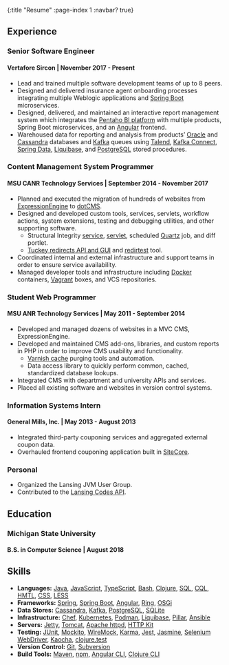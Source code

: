 {:title "Resume"
 :page-index 1
 :navbar? true}


## Experience

### Senior Software Engineer
#### Vertafore Sircon | November 2017 - Present

* Lead and trained multiple software development teams of up to 8 peers.
* Designed and delivered insurance agent onboarding processes integrating multiple Weblogic
  applications and [Spring Boot](https://spring.io/projects/spring-boot) microservices.
* Designed, delivered, and maintained an interactive report management system which integrates the
  [Pentaho BI platform](https://www.hitachivantara.com/en-in/products/data-management-analytics/pentaho.html)
  with multiple products, Spring Boot microservices, and an [Angular](https://angular.io/)
  frontend.
* Warehoused data for reporting and analysis from products’
  [Oracle](https://www.oracle.com/database/technologies/) and
  [Cassandra](https://cassandra.apache.org/_/index.html) databases and
  [Kafka](https://kafka.apache.org/) queues using [Talend](https://www.talend.com/), [Kafka
  Connect](https://docs.confluent.io/current/connect/index.html),
  [Spring Data](https://spring.io/projects/spring-data), [Liquibase](https://www.liquibase.org/),
  and [PostgreSQL](https://www.postgresql.org/) stored procedures.


### Content Management System Programmer
#### MSU CANR Technology Services | September 2014 - November 2017

* Planned and executed the migration of hundreds of websites from
  [ExpressionEngine](https://expressionengine.com/) to [dotCMS](https://dotcms.com/).
* Designed and developed custom tools, services, servlets, workflow actions, system extensions,
  testing and debugging utilities, and other supporting software.
    * Structural Integrity
      [service](https://gitlab.msu.edu/canr/edu.msu.anr.osgi.structuralintegrity.service),
      [servlet](https://gitlab.msu.edu/canr/edu.msu.anr.osgi.structuralintegrity.servlet), scheduled
      [Quartz](http://www.quartz-scheduler.org/) job, and diff portlet.
    * [Tuckey redirects API and GUI](https://gitlab.msu.edu/canr/edu.msu.anr.osgi.tuckey) and
      [redirtest](https://gitlab.msu.edu/canr/redirtest) tool.
* Coordinated internal and external infrastructure and support teams in order to ensure service
  availability.
* Managed developer tools and infrastructure including [Docker](https://www.docker.com/) containers,
  [Vagrant](https://www.vagrantup.com/) boxes, and VCS repositories.


### Student Web Programmer
#### MSU ANR Technology Services | May 2011 - September 2014

* Developed and managed dozens of websites in a MVC CMS, ExpressionEngine.
* Developed and maintained CMS add-ons, libraries, and custom reports in PHP in order to improve CMS
  usability and functionality.
    * [Varnish cache](https://varnish-cache.org/) purging tools and automation.
    * Data access library to quickly perform common, cached, standardized database lookups.
* Integrated CMS with department and university APIs and services.
* Placed all existing software and websites in version control systems.


### Information Systems Intern
#### General Mills, Inc. | May 2013 - August 2013

* Integrated third-party couponing services and aggregated external coupon data.
* Overhauled frontend couponing application built in [SiteCore](https://www.sitecore.com/).


### Personal

* Organized the Lansing JVM User Group.
* Contributed to the [Lansing Codes API](https://github.com/lansingcodes/api).


## Education

### Michigan State University
#### B.S. in Computer Science | August 2018

## Skills
* **Languages:** [Java](https://www.java.com/en/), [JavaScript](https://262.ecma-international.org/11.0/), [TypeScript](https://www.typescriptlang.org/), [Bash](https://www.gnu.org/software/bash/), [Clojure](https://clojure.org/), [SQL](https://blog.ansi.org/2018/10/sql-standard-iso-iec-9075-2016-ansi-x3-135/), [CQL](https://cassandra.apache.org/doc/latest/cassandra/cql/), [HMTL](https://html.spec.whatwg.org/multipage/), [CSS](https://www.w3.org/Style/CSS/specs.en.html), [LESS](https://lesscss.org/)
* **Frameworks:** [Spring](https://spring.io/), [Spring Boot](https://spring.io/projects/spring-boot), [Angular](https://angular.io/), [Ring](https://github.com/ring-clojure/ring), [OSGi](https://www.osgi.org/)
* **Data Stores:** [Cassandra](https://cassandra.apache.org/_/index.html), [Kafka](https://kafka.apache.org/), [PostgreSQL](https://www.postgresql.org/), [SQLite](https://www.sqlite.org/index.html)
* **Infrastructure:** [Chef](https://www.chef.io/), [Kubernetes](https://kubernetes.io/), [Podman](https://podman.io/), [Liquibase](https://www.liquibase.org/), [Pillar](https://github.com/comeara/pillar), [Ansible](https://www.ansible.com/)
* **Servers:** [Jetty](https://eclipse.dev/jetty/), [Tomcat](https://tomcat.apache.org/), [Apache httpd](https://httpd.apache.org/), [HTTP Kit](http://http-kit.github.io/)
* **Testing:** [JUnit](https://junit.org/junit5/), [Mockito](https://site.mockito.org/), [WireMock](https://wiremock.org/), [Karma](https://karma-runner.github.io/latest/index.html), [Jest](https://jestjs.io/), [Jasmine](https://jasmine.github.io/), [Selenium WebDriver](https://www.selenium.dev/), [Kaocha](https://github.com/lambdaisland/kaocha), [clojure.test](https://clojure.github.io/clojure/clojure.test-api.html)
* **Version Control:** [Git](https://git-scm.com/), [Subversion](https://subversion.apache.org/)
* **Build Tools:** [Maven](https://maven.apache.org/), [npm](https://www.npmjs.com/), [Angular CLI](https://angular.io/cli), [Clojure CLI](https://clojure.org/guides/deps_and_cli)
